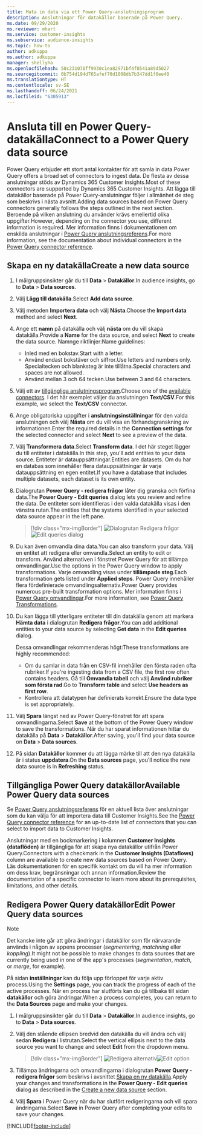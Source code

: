 ```yaml
---
title: Mata in data via ett Power Query-anslutningsprogram
description: Anslutningar för datakällor baserade på Power Query.
ms.date: 09/29/2020
ms.reviewer: mhart
ms.service: customer-insights
ms.subservice: audience-insights
ms.topic: how-to
author: adkuppa
ms.author: adkuppa
manager: shellyha
ms.openlocfilehash: 50c231070ff9930c1ea82971bf4f8541a89d5027
ms.sourcegitcommit: 0b754d194d765afef70d1008db7b347dd1f0ee40
ms.translationtype: HT
ms.contentlocale: sv-SE
ms.lasthandoff: 06/24/2021
ms.locfileid: "6305913"
---
```

# <a name="connect-to-a-power-query-data-source"></a><span data-ttu-id="d1f2f-103">Ansluta till en Power Query-datakälla</span><span class="sxs-lookup"><span data-stu-id="d1f2f-103">Connect to a Power Query data source</span></span>

<span data-ttu-id="d1f2f-104">Power Query erbjuder ett stort antal kontakter för att samla in data.</span><span class="sxs-lookup"><span data-stu-id="d1f2f-104">Power Query offers a broad set of connectors to ingest data.</span></span> <span data-ttu-id="d1f2f-105">De flesta av dessa anslutningar stöds av Dynamics 365 Customer Insights.</span><span class="sxs-lookup"><span data-stu-id="d1f2f-105">Most of these connectors are supported by Dynamics 365 Customer Insights.</span></span> <span data-ttu-id="d1f2f-106">Att lägga till datakällor baserade på Power Query-anslutningar följer i allmänhet de steg som beskrivs i nästa avsnitt.</span><span class="sxs-lookup"><span data-stu-id="d1f2f-106">Adding data sources based on Power Query connectors generally follows the steps outlined in the next section.</span></span> <span data-ttu-id="d1f2f-107">Beroende på vilken anslutning du använder krävs emellertid olika uppgifter.</span><span class="sxs-lookup"><span data-stu-id="d1f2f-107">However, depending on the connector you use, different information is required.</span></span> <span data-ttu-id="d1f2f-108">Mer information finns i dokumentationen om enskilda anslutningar i [Power Query anslutningsreferens](/power-query/connectors/).</span><span class="sxs-lookup"><span data-stu-id="d1f2f-108">For more information, see the documentation about individual connectors in the [Power Query connector reference](/power-query/connectors/).</span></span>

## <a name="create-a-new-data-source"></a><span data-ttu-id="d1f2f-109">Skapa en ny datakälla</span><span class="sxs-lookup"><span data-stu-id="d1f2f-109">Create a new data source</span></span>

1. <span data-ttu-id="d1f2f-110">I målgruppsinsikter går du till **Data** > **Datakällor**.</span><span class="sxs-lookup"><span data-stu-id="d1f2f-110">In audience insights, go to **Data** > **Data sources**.</span></span>

1. <span data-ttu-id="d1f2f-111">Välj **Lägg till datakälla**.</span><span class="sxs-lookup"><span data-stu-id="d1f2f-111">Select **Add data source**.</span></span>

1. <span data-ttu-id="d1f2f-112">Välj metoden **Importera data** och välj **Nästa**.</span><span class="sxs-lookup"><span data-stu-id="d1f2f-112">Choose the **Import data** method and select **Next**.</span></span>

1. <span data-ttu-id="d1f2f-113">Ange ett **namn** på datakälla och välj **nästa** om du vill skapa datakälla.</span><span class="sxs-lookup"><span data-stu-id="d1f2f-113">Provide a **Name** for the data source, and select **Next** to create the data source.</span></span> <span data-ttu-id="d1f2f-114">Namnge riktlinjer:</span><span class="sxs-lookup"><span data-stu-id="d1f2f-114">Name guidelines:</span></span> 
   - <span data-ttu-id="d1f2f-115">Inled med en bokstav.</span><span class="sxs-lookup"><span data-stu-id="d1f2f-115">Start with a letter.</span></span>
   - <span data-ttu-id="d1f2f-116">Använd endast bokstäver och siffror.</span><span class="sxs-lookup"><span data-stu-id="d1f2f-116">Use letters and numbers only.</span></span> <span data-ttu-id="d1f2f-117">Specialtecken och blanksteg är inte tillåtna.</span><span class="sxs-lookup"><span data-stu-id="d1f2f-117">Special characters and spaces are not allowed.</span></span>
   - <span data-ttu-id="d1f2f-118">Använd mellan 3 och 64 tecken.</span><span class="sxs-lookup"><span data-stu-id="d1f2f-118">Use between 3 and 64 characters.</span></span>

1. <span data-ttu-id="d1f2f-119">Välj ett av [tillgängliga anslutningsprogram](#available-power-query-data-sources).</span><span class="sxs-lookup"><span data-stu-id="d1f2f-119">Choose one of the [available connectors](#available-power-query-data-sources).</span></span> <span data-ttu-id="d1f2f-120">I det här exemplet väljer du anslutningen **Text/CSV**.</span><span class="sxs-lookup"><span data-stu-id="d1f2f-120">For this example, we select the **Text/CSV** connector.</span></span>

1. <span data-ttu-id="d1f2f-121">Ange obligatoriska uppgifter i **anslutningsinställningar** för den valda anslutningen och välj **Nästa** om du vill visa en förhandsgranskning av informationen.</span><span class="sxs-lookup"><span data-stu-id="d1f2f-121">Enter the required details in the **Connection settings** for the selected connector and select **Next** to see a preview of the data.</span></span>

1. <span data-ttu-id="d1f2f-122">Välj **Transformera data**.</span><span class="sxs-lookup"><span data-stu-id="d1f2f-122">Select **Transform data**.</span></span> <span data-ttu-id="d1f2f-123">I det här steget lägger du till entiteter i datakälla.</span><span class="sxs-lookup"><span data-stu-id="d1f2f-123">In this step, you'll add entities to your data source.</span></span> <span data-ttu-id="d1f2f-124">Entiteter är datauppsättningar.</span><span class="sxs-lookup"><span data-stu-id="d1f2f-124">Entities are datasets.</span></span> <span data-ttu-id="d1f2f-125">Om du har en databas som innehåller flera datauppsättningar är varje datauppsättning en egen entitet.</span><span class="sxs-lookup"><span data-stu-id="d1f2f-125">If you have a database that includes multiple datasets, each dataset is its own entity.</span></span>

1. <span data-ttu-id="d1f2f-126">Dialogrutan **Power Query - redigera frågor** låter dig granska och förfina data.</span><span class="sxs-lookup"><span data-stu-id="d1f2f-126">The **Power Query - Edit queries** dialog lets you review and refine the data.</span></span> <span data-ttu-id="d1f2f-127">De entiteter som identifieras i den valda datakälla visas i den vänstra rutan.</span><span class="sxs-lookup"><span data-stu-id="d1f2f-127">The entities that the systems identified in your selected data source appear in the left pane.</span></span>

   > [!div class="mx-imgBorder"]
   > <span data-ttu-id="d1f2f-128">![Dialogrutan Redigera frågor](media/data-manager-configure-edit-queries.png "Dialogrutan Redigera frågor")</span><span class="sxs-lookup"><span data-stu-id="d1f2f-128">![Edit queries dialog](media/data-manager-configure-edit-queries.png "Edit queries dialog")</span></span>

1. <span data-ttu-id="d1f2f-129">Du kan även omvandla dina data.</span><span class="sxs-lookup"><span data-stu-id="d1f2f-129">You can also transform your data.</span></span> <span data-ttu-id="d1f2f-130">Välj en entitet att redigera eller omvandla.</span><span class="sxs-lookup"><span data-stu-id="d1f2f-130">Select an entity to edit or transform.</span></span> <span data-ttu-id="d1f2f-131">Använd alternativen i fönstret Power Query för att tillämpa omvandlingar.</span><span class="sxs-lookup"><span data-stu-id="d1f2f-131">Use the options in the Power Query window to apply transformations.</span></span> <span data-ttu-id="d1f2f-132">Varje omvandling visas under **tillämpade steg**.</span><span class="sxs-lookup"><span data-stu-id="d1f2f-132">Each transformation gets listed under **Applied steps**.</span></span> <span data-ttu-id="d1f2f-133">Power Query innehåller flera fördefinierade omvandlingsalternativ.</span><span class="sxs-lookup"><span data-stu-id="d1f2f-133">Power Query provides numerous pre-built transformation options.</span></span> <span data-ttu-id="d1f2f-134">Mer information finns i [Power Query omvandlingar](/power-query/power-query-what-is-power-query#transformations).</span><span class="sxs-lookup"><span data-stu-id="d1f2f-134">For more information, see [Power Query Transformations](/power-query/power-query-what-is-power-query#transformations).</span></span>

1. <span data-ttu-id="d1f2f-135">Du kan lägga till ytterligare entiteter till din datakälla genom att markera **Hämta data** i dialogrutan **Redigera frågor**.</span><span class="sxs-lookup"><span data-stu-id="d1f2f-135">You can add additional entities to your data source by selecting **Get data** in the **Edit queries** dialog.</span></span>

   <span data-ttu-id="d1f2f-136">Dessa omvandlingar rekommenderas högt:</span><span class="sxs-lookup"><span data-stu-id="d1f2f-136">These transformations are highly recommended:</span></span>

   - <span data-ttu-id="d1f2f-137">Om du samlar in data från en CSV-fil innehåller den första raden ofta rubriker.</span><span class="sxs-lookup"><span data-stu-id="d1f2f-137">If you're ingesting data from a CSV file, the first row often contains headers.</span></span> <span data-ttu-id="d1f2f-138">Gå till **Omvandla tabell** och välj **Använd rubriker som första rad**.</span><span class="sxs-lookup"><span data-stu-id="d1f2f-138">Go to **Transform table** and select **Use headers as first row**.</span></span>
   - <span data-ttu-id="d1f2f-139">Kontrollera att datatypen har definierats korrekt.</span><span class="sxs-lookup"><span data-stu-id="d1f2f-139">Ensure the data type is set appropriately.</span></span>

1. <span data-ttu-id="d1f2f-140">Välj **Spara** längst ned av Power Query-fönstret för att spara omvandlingarna.</span><span class="sxs-lookup"><span data-stu-id="d1f2f-140">Select **Save** at the bottom of the Power Query window to save the transformations.</span></span> <span data-ttu-id="d1f2f-141">När du har sparat informationen hittar du datakälla på **Data** > **Datakällor**.</span><span class="sxs-lookup"><span data-stu-id="d1f2f-141">After saving, you'll find your data source on **Data** > **Data sources**.</span></span>

1. <span data-ttu-id="d1f2f-142">På sidan **Datakällor** kommer du att lägga märke till att den nya datakälla är i status **uppdatera**.</span><span class="sxs-lookup"><span data-stu-id="d1f2f-142">On the **Data sources** page, you'll notice the new data source is in **Refreshing** status.</span></span>

## <a name="available-power-query-data-sources"></a><span data-ttu-id="d1f2f-143">Tillgängliga Power Query datakällor</span><span class="sxs-lookup"><span data-stu-id="d1f2f-143">Available Power Query data sources</span></span>

<span data-ttu-id="d1f2f-144">Se [Power Query anslutningsreferens](/power-query/connectors/) för en aktuell lista över anslutningar som du kan välja för att importera data till Customer Insights.</span><span class="sxs-lookup"><span data-stu-id="d1f2f-144">See the [Power Query connector reference](/power-query/connectors/) for an up-to-date list of connectors that you can select to import data to Customer Insights.</span></span> 

<span data-ttu-id="d1f2f-145">Anslutningar med en bockmarkering i kolumnen **Customer Insights (dataflöden)** är tillgängliga för att skapa nya datakällor utifrån Power Query.</span><span class="sxs-lookup"><span data-stu-id="d1f2f-145">Connectors with a checkmark in the **Customer Insights (Dataflows)** column are available to create new data sources based on Power Query.</span></span> <span data-ttu-id="d1f2f-146">Läs dokumentationen för en specifik kontakt om du vill ha mer information om dess krav, begränsningar och annan information.</span><span class="sxs-lookup"><span data-stu-id="d1f2f-146">Review the documentation of a specific connector to learn more about its prerequisites, limitations, and other details.</span></span>

## <a name="edit-power-query-data-sources"></a><span data-ttu-id="d1f2f-147">Redigera Power Query datakällor</span><span class="sxs-lookup"><span data-stu-id="d1f2f-147">Edit Power Query data sources</span></span>

> [!NOTE]
> <span data-ttu-id="d1f2f-148">Det kanske inte går att göra ändringar i datakällor som för närvarande används i någon av appens processer (*segmentering*, *matchning* eller *koppling*).</span><span class="sxs-lookup"><span data-stu-id="d1f2f-148">It might not be possible to make changes to data sources that are currently being used in one of the app's processes (*segmentation*, *match*, or *merge*, for example).</span></span> 
>
> <span data-ttu-id="d1f2f-149">På sidan **inställningar** kan du följa upp förloppet för varje aktiv process.</span><span class="sxs-lookup"><span data-stu-id="d1f2f-149">Using the **Settings** page, you can track the progress of each of the active processes.</span></span> <span data-ttu-id="d1f2f-150">När en process har slutförts kan du gå tillbaka till sidan **datakällor** och göra ändringar.</span><span class="sxs-lookup"><span data-stu-id="d1f2f-150">When a process completes, you can return to the **Data Sources** page and make your changes.</span></span>

1. <span data-ttu-id="d1f2f-151">I målgruppsinsikter går du till **Data** > **Datakällor**.</span><span class="sxs-lookup"><span data-stu-id="d1f2f-151">In audience insights, go to **Data** > **Data sources**.</span></span>

2. <span data-ttu-id="d1f2f-152">Välj den stående ellipsen bredvid den datakälla du vill ändra och välj sedan **Redigera** i listrutan.</span><span class="sxs-lookup"><span data-stu-id="d1f2f-152">Select the vertical ellipsis next to the data source you want to change and select **Edit** from the dropdown menu.</span></span>

   > [!div class="mx-imgBorder"]
   > <span data-ttu-id="d1f2f-153">![Redigera alternativ](media/edit-option-data-sources.png "Redigera alternativ")</span><span class="sxs-lookup"><span data-stu-id="d1f2f-153">![Edit option](media/edit-option-data-sources.png "Edit option")</span></span>

3. <span data-ttu-id="d1f2f-154">Tillämpa ändringarna och omvandlingarna i dialogrutan **Power Query - redigera frågor** som beskrivs i avsnittet [Skapa en ny datakälla](#create-a-new-data-source).</span><span class="sxs-lookup"><span data-stu-id="d1f2f-154">Apply your changes and transformations in the **Power Query - Edit queries** dialog as described in the [Create a new data source](#create-a-new-data-source) section.</span></span>

4. <span data-ttu-id="d1f2f-155">Välj **Spara** i Power Query när du har slutfört redigeringarna och vill spara ändringarna.</span><span class="sxs-lookup"><span data-stu-id="d1f2f-155">Select **Save** in Power Query after completing your edits to save your changes.</span></span>


[!INCLUDE[footer-include](../includes/footer-banner.md)]